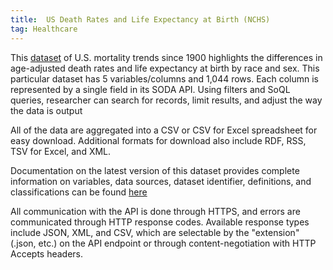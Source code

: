 ```yaml
---
title:  US Death Rates and Life Expectancy at Birth (NCHS)
tag: Healthcare
---
```

This [dataset](https://data.cdc.gov/NCHS/NCHS-Death-rates-and-life-expectancy-at-birth/w9j2-ggv5) of U.S. mortality trends since 1900 highlights the differences in age-adjusted death rates and life expectancy at birth by race and sex. This particular dataset has 5 variables/columns and 1,044 rows. Each column is represented by a single field in its SODA API. Using filters and SoQL queries, researcher can search for records, limit results, and adjust the way the data is output

All of the data are aggregated into a CSV or CSV for Excel spreadsheet for easy download. Additional formats for download also include RDF, RSS, TSV for Excel, and XML.

Documentation on the latest version of this dataset provides complete information on variables, data sources, dataset identifier, definitions, and classifications can be found [here](https://dev.socrata.com/foundry/data.cdc.gov/bgqx-uh4z)

All communication with the API is done through HTTPS, and errors are communicated through HTTP response codes. Available response types include JSON, XML, and CSV, which are selectable by the "extension" (.json, etc.) on the API endpoint or through content-negotiation with HTTP Accepts headers.

